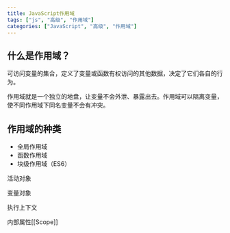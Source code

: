 ```yaml
---
title: JavaScript作用域
tags: ["js", "高级", "作用域"]
categories: ["JavaScript", "高级", "作用域"]
---
```


## 什么是作用域？

可访问变量的集合，定义了变量或函数有权访问的其他数据，决定了它们各自的行为。

作用域就是一个独立的地盘，让变量不会外泄、暴露出去。作用域可以隔离变量，使不同作用域下同名变量不会有冲突。

## 作用域的种类

- 全局作用域
- 函数作用域
- 块级作用域（ES6）

<!--more-->

活动对象

变量对象

执行上下文

内部属性[[Scope]]

